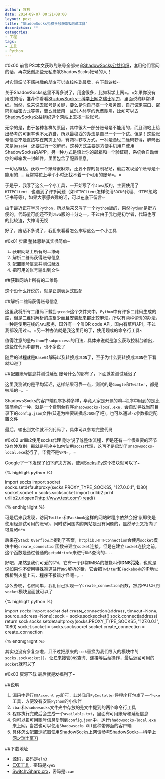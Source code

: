 ```yaml
---
author: 宾狗
date: 2014-09-07 00:21+08:00
layout: post
title: "ShadowSocks免费账号获取&测试工具"
description: ""
categories:
- 工程
tags:
- 工具
- Python
---
```


#0x00 前言
PS:本文获取的账号全部来自[ShadowSocks公益组织](https://www.shadowsocks.net/)，套用他们官网的话，再次感谢那些无私奉献ShadowSocks帐号的人！

对实现细节不感兴趣的朋友可以直接拖到最后，有下载链接~

<!--more-->

关于ShadowSocks这里不再多说了，用途很多，比如科学上网=。=如果你没有用过的话，推荐你看看[ShadowSocks—科学上网之瑞士军刀](http://www.jianshu.com/p/08ba65d1f91a)，里面说的非常详细。当然，说来说去账号是关键，要么是你自己搭一个服务器，自己设定端口、密码和加密方式等等，要么就使用一些别人共享的免费账号，比如可以去[ShadowSocks公益组织](https://www.shadowsocks.net/)这个网站上去找一些账号。

无奈的是，由于各种各样的原因，其中很大一部分账号是不能用的，而且网站上给出参考的可用率也不太靠谱，所以最稳妥的办法是自己一个一个试。但是！这些账号信息不是直接写在网页上的，有两种获取方式。一种是通过二维码获得，解码出来是`Base64`，还要进行一次解码，这种方式主要是方便手机用户使用ShadowSocks的APP。另一种方式是填上你的邮箱和一个验证码，系统会自动给你的邮箱发一封邮件，里面包含了配置信息。

一句话概括，获取一个账号很麻烦，还要不停的复制粘贴，最后发现这个账号是不能用的……我常常花上半个小时还找不着一个可用的账号=。=

于是乎，我写了这么一个小工具，一开始写了个`Java`版的，主要使用了`HTTPClient`，也遇到了许多问题（如`HTTPClient`怎样使用`SOCKS`代理、`HTTPS`忽略证书等等），如果大家感兴趣的话，可以在底下留言~

由于最近正在学习`Python`，所以后来又写了一个`Python`版的，果然`Python`是挺方便的，代码量可能还不到`Java`版的十分之一。不过由于我也是初学者，代码也写的比较渣，大神请无视

好了，废话不多说了，我们来看看怎么来写这么一个小工具

#0x01 步骤
整体思路其实很简单~

1. 获取网站上所有的二维码
2. 解析二维码获得账号信息
3. 配置账号信息并测试延迟
4. 把可用的账号输出到文件

##获取网站上所有的二维码

<script src="https://gist.github.com/bindog/2b24e2c11e2fe37b4de8.js"> </script>

这个没什么好说的，就是正则表达式匹配

##解析二维码获得账号信息

<script src="https://gist.github.com/bindog/8e0536716fe7e8b5f7b9.js"> </script>

这里我将所有二维码下载到`qrcode`这个文件夹中，`Python`中有许多二维码生成的库，但是二维码解析的库很少而且安装起来都比较麻烦。所以有两种偷懒的办法，一种是使用在线的`API`服务，国外有一个叫QR code API，国内有草料API，不过我都没用过=。=另一种办法就是我这里用的了，使用现成的命令行工具~

值得注意的是`Python`中`subprocess`的用法，具体来说就是怎么获取控制台输出，这些在代码中都有，也不多说了

随后的过程就是`Base64`解码以及转换成`JSON`了，至于为什么要转换成`JSON`往下看就知道了

##配置账号信息并测试延迟
账号什么的都有了，下面就差测试延迟了

<script src="https://gist.github.com/bindog/83b66002ca62ba83d8bf.js"> </script>

这里我测试的是平均延迟，这样结果可靠一点，测试的是`Google`和`Twitter`，都是被墙的=。=

ShadowsSocks的客户端程序多种多样，毕竟人家是开源的嘛~程序中用到的是比较简单的一种，就是一个控制台程序`shadowsocks-local.exe`，会自动寻找当前目录下的`config.json`文件(知道为啥要转换成`JSON`了吧)，也可以通过`-c`参数指定配置文件

最后，输出到文件就不列代码了，具体可以参考完整代码

#0x02 urllib2使用socks代理
刚才说了说整体流程，但是还有一个很重要的环节没有涉及到，那就是程序中如何使用`socks`代理，这可不是启动了`shadowsocks-local.exe`就行了，毕竟不是`VPN`=。=

Google了一下发现了如下解决方案，使用[SocksiPy](http://sourceforge.net/projects/socksipy/)这个模块就可以了~

{% highlight python %}

import socks
import socket
socks.setdefaultproxy(socks.PROXY_TYPE_SOCKS5, "127.0.0.1", 1080)
socket.socket = socks.socksocket
import urllib2
print urllib2.urlopen('http://www.test.com').read()

{% endhighlight %}

可是后来我发现，访问`Twitter`和`Fackbook`这样的网站时程序依然会报错(即使是使用经测试可用的账号)，同时访问国内的网站是没有问题的，显然矛头又指向了可爱的`GFW`

后来在`Stack Overflow`上找到了答案，`httplib.HTTPConnection`会使用`socket`模块中的`create_connection`函数来建立`socket`连接。但是在建立`socket`连接之前，这个函数是通过普通的`getaddrinfo`来进行`DNS`查询的……

好吧，果然是我们可爱的`GFW`，它有一个非常IMBA的技能叫作**DNS污染**，也就是说如果你不使用特殊渠道进行`DNS`解析的话，它会把`Twitter`和`Fackebook`的IP地址解析到火星上去，程序不报错才怪呢=。=

怎么办呢，也很简单，我们自己实现一个`create_connection`函数，然后PATCH到`socket`模块里面就可以了

{% highlight python %}

import socks
import socket
def create_connection(address, timeout=None, source_address=None):
    sock = socks.socksocket()
    sock.connect(address)
    return sock
socks.setdefaultproxy(socks.PROXY_TYPE_SOCKS5, "127.0.0.1", 1080)
socket.socket = socks.socksocket
socket.create_connection = create_connection

{% endhighlight %}

其实也没有多复杂啦，只不过把原来的`sock`替换为我们导入的模块中的`socks.socksocket()`，让它来接管`DNS`查询、连接等后续操作，最后返回可用的`socket`就可以了

#0x03 资源下载
最后就是发福利了~

##说明

1. 源码中运行`SSAccount.py`即可，此外我用`PyInstaller`将程序打包成了一个`exe`工具，方便没有安装`Python`的小伙伴
2. `zbar`和`shadowsocks`文件夹中存放的是文中提到的两个命令行工具
3. 程序执行完成后会生成一个`available.txt`，里面有可用账号和延迟信息
4. 你可以把可用账号信息复制到`config.json`中，运行`shadowsocks-local.exe`来上网，当然也可以使用`Shadowsocks GUI`这种带界面的客户端
5. 具体怎么配置浏览器使用ShadowSocks上网请参考[ShadowSocks—科学上网之瑞士军刀](http://www.jianshu.com/p/08ba65d1f91a)

##下载地址

* [源码](http://pan.baidu.com/s/1dDCdXzb)，密码是`eln3`
* [EXE工具](http://pan.baidu.com/s/1dDcScvB)，密码是`xye5`
* [SwitchySharp.crx](http://pan.baidu.com/s/1o6Dhdai)，密码是`ccae`

